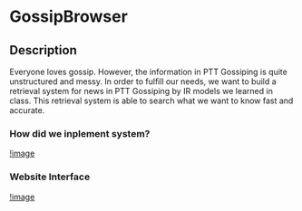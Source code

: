 # GossipBrowser

## Description

Everyone loves gossip. However, the information in PTT Gossiping is quite unstructured and messy. In order to fulfill our needs, we want to build a retrieval system for news in PTT Gossiping by IR models we learned in class. This retrieval system is able to search what we want to know fast and accurate.

### How did we inplement system?

[!image](https://github.com/ziyuan912/GossipBrowser/blob/master/Function.png)

### Website Interface

[!image](https://github.com/ziyuan912/GossipBrowser/blob/master/Implementation.png)
